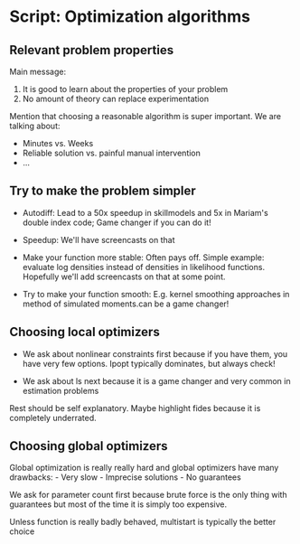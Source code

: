 # Script: Optimization algorithms

## Relevant problem properties

Main message:

1. It is good to learn about the properties of your problem
1. No amount of theory can replace experimentation

Mention that choosing a reasonable algorithm is super important. We are talking about:

- Minutes vs. Weeks
- Reliable solution vs. painful manual intervention
- ...

## Try to make the problem simpler

- Autodiff: Lead to a 50x speedup in skillmodels and 5x in Mariam's double index code;
  Game changer if you can do it!

- Speedup: We'll have screencasts on that

- Make your function more stable: Often pays off. Simple example: evaluate log densities
  instead of densities in likelihood functions. Hopefully we'll add screencasts on that
  at some point.

- Try to make your function smooth: E.g. kernel smoothing approaches in method of
  simulated moments.can be a game changer!

## Choosing local optimizers

- We ask about nonlinear constraints first because if you have them, you have very few
  options. Ipopt typically dominates, but always check!

- We ask about ls next because it is a game changer and very common in estimation
  problems

Rest should be self explanatory. Maybe highlight fides because it is completely
underrated.

## Choosing global optimizers

Global optimization is really really hard and global optimizers have many drawbacks: -
Very slow - Imprecise solutions - No guarantees

We ask for parameter count first because brute force is the only thing with guarantees
but most of the time it is simply too expensive.

Unless function is really badly behaved, multistart is typically the better choice

